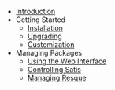 - [Introduction](introduction.md)
- Getting Started
    - [Installation](getting-started/installation.md)
    - [Upgrading](getting-started/upgrade.md)
    - [Customization](getting-started/customizing.md)
- Managing Packages
    - [Using the Web Interface](managing-packages/web-interface.md)
    - [Controlling Satis](managing-packages/satis-configuration.md)
    - [Managing Resque](managing-packages/resque.md)
